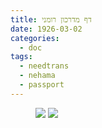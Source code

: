 ```yaml
---
title: דף מדרכון רומני
date: 1926-03-02
categories:
  - doc
tags:
  - needtrans
  - nehama
  - passport
---
```


<figure class="half">
    <a  href="/haskindocs/assets/images/1926-03-02-romanian-passport-1.jpg">
    <img src="/haskindocs/assets/images/1926-03-02-romanian-passport-1.jpg"></a>
    <a  href="/haskindocs/assets/images/1926-03-02-romanian-passport-2.jpg">
    <img src="/haskindocs/assets/images/1926-03-02-romanian-passport-2.jpg"></a>
</figure>


